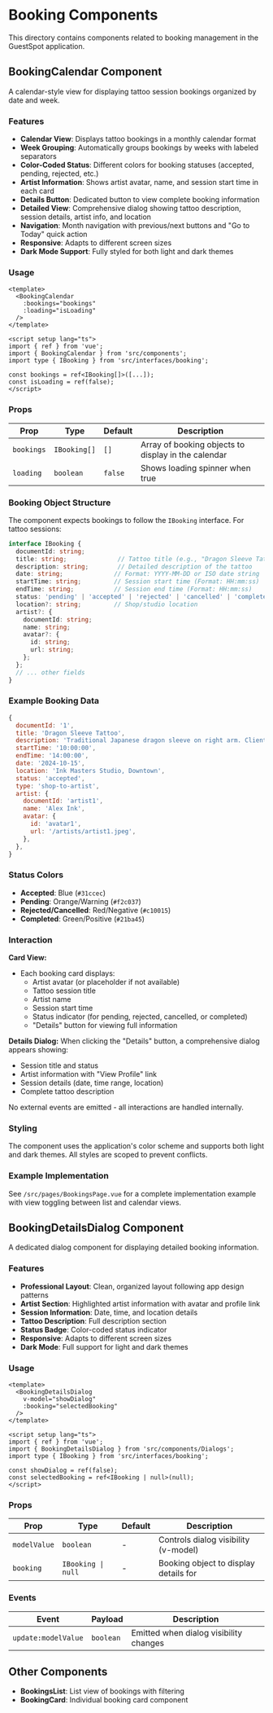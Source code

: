 # Booking Components

This directory contains components related to booking management in the GuestSpot application.

## BookingCalendar Component

A calendar-style view for displaying tattoo session bookings organized by date and week.

### Features

- **Calendar View**: Displays tattoo bookings in a monthly calendar format
- **Week Grouping**: Automatically groups bookings by weeks with labeled separators
- **Color-Coded Status**: Different colors for booking statuses (accepted, pending, rejected, etc.)
- **Artist Information**: Shows artist avatar, name, and session start time in each card
- **Details Button**: Dedicated button to view complete booking information
- **Detailed View**: Comprehensive dialog showing tattoo description, session details, artist info, and location
- **Navigation**: Month navigation with previous/next buttons and "Go to Today" quick action
- **Responsive**: Adapts to different screen sizes
- **Dark Mode Support**: Fully styled for both light and dark themes

### Usage

```vue
<template>
  <BookingCalendar 
    :bookings="bookings" 
    :loading="isLoading" 
  />
</template>

<script setup lang="ts">
import { ref } from 'vue';
import { BookingCalendar } from 'src/components';
import type { IBooking } from 'src/interfaces/booking';

const bookings = ref<IBooking[]>([...]);
const isLoading = ref(false);
</script>
```

### Props

| Prop | Type | Default | Description |
|------|------|---------|-------------|
| `bookings` | `IBooking[]` | `[]` | Array of booking objects to display in the calendar |
| `loading` | `boolean` | `false` | Shows loading spinner when true |

### Booking Object Structure

The component expects bookings to follow the `IBooking` interface. For tattoo sessions:

```typescript
interface IBooking {
  documentId: string;
  title: string;              // Tattoo title (e.g., "Dragon Sleeve Tattoo")
  description: string;        // Detailed description of the tattoo
  date: string;              // Format: YYYY-MM-DD or ISO date string
  startTime: string;         // Session start time (Format: HH:mm:ss)
  endTime: string;           // Session end time (Format: HH:mm:ss)
  status: 'pending' | 'accepted' | 'rejected' | 'cancelled' | 'completed';
  location?: string;         // Shop/studio location
  artist?: {
    documentId: string;
    name: string;
    avatar?: {
      id: string;
      url: string;
    };
  };
  // ... other fields
}
```

### Example Booking Data

```javascript
{
  documentId: '1',
  title: 'Dragon Sleeve Tattoo',
  description: 'Traditional Japanese dragon sleeve on right arm. Client wants vibrant colors with detailed scales and clouds.',
  startTime: '10:00:00',
  endTime: '14:00:00',
  date: '2024-10-15',
  location: 'Ink Masters Studio, Downtown',
  status: 'accepted',
  type: 'shop-to-artist',
  artist: {
    documentId: 'artist1',
    name: 'Alex Ink',
    avatar: {
      id: 'avatar1',
      url: '/artists/artist1.jpeg',
    },
  },
}
```

### Status Colors

- **Accepted**: Blue (`#31ccec`)
- **Pending**: Orange/Warning (`#f2c037`)
- **Rejected/Cancelled**: Red/Negative (`#c10015`)
- **Completed**: Green/Positive (`#21ba45`)

### Interaction

**Card View:**
- Each booking card displays:
  - Artist avatar (or placeholder if not available)
  - Tattoo session title
  - Artist name
  - Session start time
  - Status indicator (for pending, rejected, cancelled, or completed)
  - "Details" button for viewing full information

**Details Dialog:**
When clicking the "Details" button, a comprehensive dialog appears showing:
- Session title and status
- Artist information with "View Profile" link
- Session details (date, time range, location)
- Complete tattoo description

No external events are emitted - all interactions are handled internally.

### Styling

The component uses the application's color scheme and supports both light and dark themes. All styles are scoped to prevent conflicts.

### Example Implementation

See `/src/pages/BookingsPage.vue` for a complete implementation example with view toggling between list and calendar views.

## BookingDetailsDialog Component

A dedicated dialog component for displaying detailed booking information.

### Features

- **Professional Layout**: Clean, organized layout following app design patterns
- **Artist Section**: Highlighted artist information with avatar and profile link
- **Session Information**: Date, time, and location details
- **Tattoo Description**: Full description section
- **Status Badge**: Color-coded status indicator
- **Responsive**: Adapts to different screen sizes
- **Dark Mode**: Full support for light and dark themes

### Usage

```vue
<template>
  <BookingDetailsDialog
    v-model="showDialog"
    :booking="selectedBooking"
  />
</template>

<script setup lang="ts">
import { ref } from 'vue';
import { BookingDetailsDialog } from 'src/components/Dialogs';
import type { IBooking } from 'src/interfaces/booking';

const showDialog = ref(false);
const selectedBooking = ref<IBooking | null>(null);
</script>
```

### Props

| Prop | Type | Default | Description |
|------|------|---------|-------------|
| `modelValue` | `boolean` | - | Controls dialog visibility (v-model) |
| `booking` | `IBooking \| null` | - | Booking object to display details for |

### Events

| Event | Payload | Description |
|-------|---------|-------------|
| `update:modelValue` | `boolean` | Emitted when dialog visibility changes |

## Other Components

- **BookingsList**: List view of bookings with filtering
- **BookingCard**: Individual booking card component

